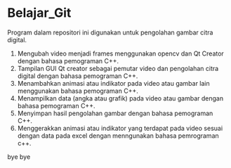 # Belajar_Git
Program dalam repositori ini digunakan untuk pengolahan gambar citra digital.
1. Mengubah video menjadi frames menggunakan opencv dan Qt Creator dengan bahasa pemograman C++.
2. Tampilan GUI Qt creator sebagai pemutar video dan pengolahan citra digital dengan bahasa pemograman C++.
3. Menambahkan animasi atau indikator pada video atau gambar lain menggunakan bahasa pemograman C++.
4. Menampilkan data (angka atau grafik) pada video atau gambar dengan bahasa pemograman C++.
5. Menyimpan hasil pengolahan gambar dengan bahasa pemograman C++.
6. Menggerakkan animasi atau indikator yang terdapat pada video sesuai dengan data pada excel dengan menngunakan bahasa pemrograman c++.

bye bye